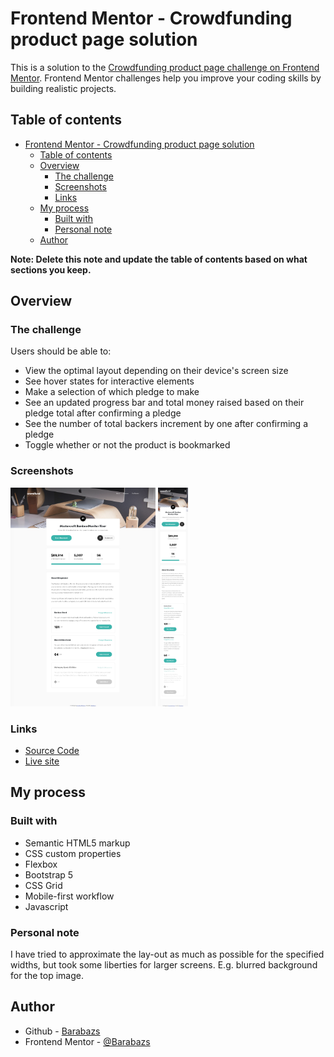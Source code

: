 # Frontend Mentor - Crowdfunding product page solution

This is a solution to the [Crowdfunding product page challenge on Frontend Mentor](https://www.frontendmentor.io/challenges/crowdfunding-product-page-7uvcZe7ZR). Frontend Mentor challenges help you improve your coding skills by building realistic projects. 

## Table of contents

- [Frontend Mentor - Crowdfunding product page solution](#frontend-mentor---crowdfunding-product-page-solution)
  - [Table of contents](#table-of-contents)
  - [Overview](#overview)
    - [The challenge](#the-challenge)
    - [Screenshots](#screenshots)
    - [Links](#links)
  - [My process](#my-process)
    - [Built with](#built-with)
    - [Personal note](#personal-note)
  - [Author](#author)

**Note: Delete this note and update the table of contents based on what sections you keep.**

## Overview

### The challenge

Users should be able to:

- View the optimal layout depending on their device's screen size
- See hover states for interactive elements
- Make a selection of which pledge to make
- See an updated progress bar and total money raised based on their pledge total after confirming a pledge
- See the number of total backers increment by one after confirming a pledge
- Toggle whether or not the product is bookmarked

### Screenshots

<img src="screenshots/desktop.png" height="350"> <img src="screenshots/mobile.png" height="350">

### Links
- [Source Code](https://github.com/Barabazs/frontendmentor/tree/main/crowdfunding-product-page)
- [Live site](https://barabazs.github.io/frontendmentor/pricrowdfunding-product-page/)
<!-- - [Frontend Mentor Submission](https://www.frontendmentor.io/solutions/?????) -->


## My process

### Built with

- Semantic HTML5 markup
- CSS custom properties
- Flexbox
- Bootstrap 5
- CSS Grid
- Mobile-first workflow
- Javascript

### Personal note
I have tried to approximate the lay-out as much as possible for the specified widths, but took some liberties for larger screens. E.g. blurred background for the top image.

## Author

- Github - [Barabazs](https://github.com/Barabazs)
- Frontend Mentor - [@Barabazs](https://www.frontendmentor.io/profile/Barabazs)
